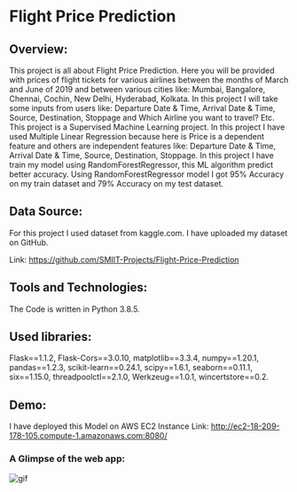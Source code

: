 # Flight Price Prediction
## Overview: 
This project is all about Flight Price Prediction. Here you will be provided with prices of flight tickets for various airlines between the months of March and June of 2019 and between various cities like: Mumbai, Bangalore, Chennai, Cochin, New Delhi, Hyderabad, Kolkata. In this project I will take some inputs from users like: Departure Date & Time, Arrival Date & Time, Source, Destination, Stoppage and Which Airline you want to travel? Etc. This project is a Supervised Machine Learning project. In this project I have used Multiple Linear Regression because here is Price is a dependent feature and others are independent features like: Departure Date & Time, Arrival Date & Time, Source, Destination, Stoppage. In this project I have train my model using RandomForestRegressor, this ML algorithm predict better accuracy. Using RandomForestRegressor model I got 95% Accuracy on my train dataset and 79% Accuracy on my test dataset.

## Data Source:
For this project I used dataset from kaggle.com. I have uploaded my dataset on GitHub.

Link: https://github.com/SMIIT-Projects/Flight-Price-Prediction

## Tools and Technologies:
The Code is written in Python 3.8.5. 

## Used libraries:
Flask==1.1.2, Flask-Cors==3.0.10, matplotlib==3.3.4, numpy==1.20.1, pandas==1.2.3, scikit-learn==0.24.1, scipy==1.6.1, seaborn==0.11.1, six==1.15.0, threadpoolctl==2.1.0, Werkzeug==1.0.1, wincertstore==0.2.

## Demo:

I have deployed this Model on AWS EC2 Instance 
Link: http://ec2-18-209-178-105.compute-1.amazonaws.com:8080/

### A Glimpse of the web app:
![gif](https://user-images.githubusercontent.com/80674012/111631089-05ee5f00-8819-11eb-8703-0763180e29a9.gif)












